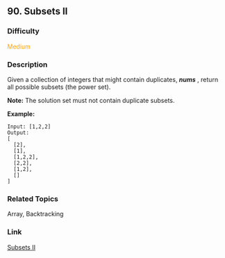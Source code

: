 ## 90. Subsets II
### Difficulty

 <font color=orange>Medium</font>

### Description

Given a collection of integers that might contain duplicates, **_nums_** ,
return all possible subsets (the power set).

**Note:** The solution set must not contain duplicate subsets.

**Example:**
            Input: [1,2,2]    Output:    [      [2],      [1],      [1,2,2],      [2,2],      [1,2],      []    ]    


### Related Topics

Array, Backtracking


### Link
[Subsets II](https://leetcode.com/problems/subsets-ii)
